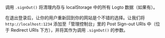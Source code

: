 调用 `.signOut()` 将清理内存与 localStorage 中的所有 Logto 数据（如果有）。

在退出登录后，让你的用户重新回到你的网站是个不错的选择。让我们将 `http://localhost:1234` 添加至「管理控制台」里的 Post Sign-out URIs 中（位于 Redirect URIs 下方），并将其作为调用 `.signOut()` 的参数。
